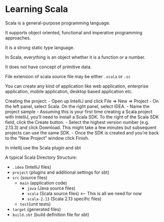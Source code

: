 # Learning Scala
Scala is a general-purpose programming language. 

It supports object oriented, functional and imperative programming approaches. 

It is a strong static type language.

In Scala, everything is an object whether it is a function or a number. 

It does not have concept of primitive data. 

File extension of scala source file may be either `.scala` or `.sc`

You can create any kind of application like web application, enterprise application, mobile application, desktop based application etc.

Creating the project: 
    - Open up IntelliJ and click File => New => Project 
    - On the left panel, select Scala. On the right panel, select IDEA.
    - Name the project sample 
    - Assuming this is your first time creating a Scala project with IntelliJ, you’ll need to install a Scala SDK. To the right of the Scala SDK field, click the Create button. 
    - Select the highest version number (e.g. 2.13.3) and click Download. This might take a few minutes but subsequent projects can use the same SDK. 
    - Once the SDK is created and you’re back to the “New Project” window click Finish.

In intellij use the Scala plugin and sbt

A typical Scala Directory Structure: 
  - `.idea` (IntelliJ files) 
  - `project` (plugins and additional settings for sbt) 
  - `src` (source files) 
      - `main` (application code) 
          - `java` (Java source files) 
          - `scala` (Scala source files) <-- This is all we need for now 
          - `scala-2.13` (Scala 2.13 specific files) 
      - `test`(unit tests) 
  - `target` (generated files) 
  - `build.sbt` (build definition file for sbt) 

